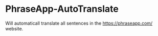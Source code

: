 PhraseApp-AutoTranslate
=======================

Will automaticall translate all sentences in the https://phraseapp.com/ website.
